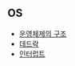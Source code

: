 ## OS

- [운영체제의 구조](https://github.com/Yo0oN/Tech-Study/blob/master/posts/ComputerScience/OperationSystem/%EC%9A%B4%EC%98%81%EC%B2%B4%EC%A0%9C%EC%9D%98%EA%B5%AC%EC%A1%B0.md)
- [데드락](https://github.com/Yo0oN/Tech-Study/blob/master/posts/ComputerScience/OperationSystem/%EB%8D%B0%EB%93%9C%EB%9D%BD.md)
- [인터럽트](https://github.com/Yo0oN/Tech-Study/blob/master/posts/ComputerScience/OperationSystem/%EC%9D%B8%ED%84%B0%EB%9F%BD%ED%8A%B8.md)
